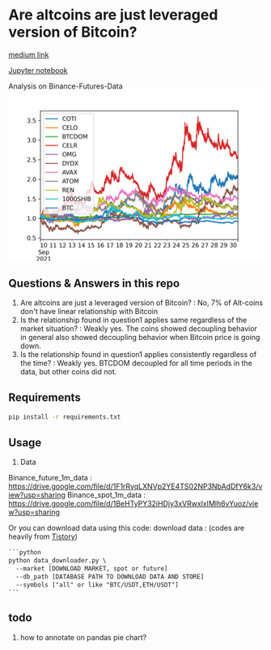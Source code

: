 # Are altcoins are just leveraged version of Bitcoin? 
[medium link](https://medium.com/@jsrimr2/including-these-hidden-coins-into-your-portfolio-will-earn-you-high-profits-cb705a5d9a62) 

[Jupyter notebook](./Final_submission.ipynb)

Analysis on Binance-Futures-Data
![Decoupling_coins](Bitcoin_and_decoupling_coins.png)


## Questions & Answers in this repo
1. Are altcoins are just a leveraged version of Bitcoin?
: No, 7% of Alt-coins don't have linear relationship with Bitcoin
2. Is the relationship found in question1 applies same regardless of the market situation?
: Weakly yes. The coins showed decoupling behavior in general also showed decoupling behavior when Bitcoin price is going down.
3. Is the relationship found in question1 applies consistently regardless of the time?
: Weakly yes. BTCDOM decoupled for all time periods in the data, but other coins did not.

## Requirements
```bash
pip install -r requirements.txt
```



## Usage

1. Data

Binance_future_1m_data : https://drive.google.com/file/d/1F1rRyqLXNVp2YE4TS02NP3NbAdDfY6k3/view?usp=sharing
Binance_spot_1m_data : https://drive.google.com/file/d/1BeHTyPY32iHDjy3xVRwxlxIMlh6vYuoz/view?usp=sharing


Or you can download data using this code:
    download data : (codes are heavily from [Tistory](https://github.com/Yeachan-Heo/Binance-CCXT-Data-Downloader/)) 
    
    ```python
    python data_downloader.py \  
      --market [DOWNLOAD MARKET, spot or future]   
      --db_path [DATABASE PATH TO DOWNLOAD DATA AND STORE]    
      --symbols ["all" or like "BTC/USDT,ETH/USDT"]
    ```


## todo

1. how to annotate on pandas pie chart?
